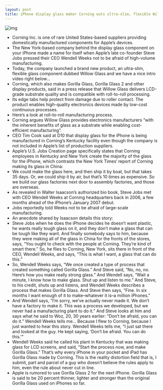 ```yaml
---
layout: post
title: iPhone display glass maker Corning outs ultra-slim, flexible Willow Glass
---
```

![img](http://media.idownloadblog.com/wp-content/uploads/2012/06/Corning-Willow-Glass-image-001.jpg)
* Corning Inc. is one of rare United States-based suppliers providing domestically manufactured components for Apple’s devices.
* The New York-based company behind the display glass component on your iPhone made a name for itself when Apple’s late co-founder Steve Jobs pressed their CEO Wendell Weeks not to be afraid of high-volume manufacturing.
* Today, the company launched a brand new product, an ultra-slim, flexible glass component dubbed Willow Glass and we have a nice intro video right below…
* Corning, which also makes Gorilla Glass, Gorilla Glass 2 and other display products, said in a press release that Willow Glass delivers LCD-grade substrate quality and is compatible with roll-to-roll processing.
* Its edge tabs help protect from damage due to roller contact. The product enables high-quality electronics devices made by low-cost continuous processes.
* Here’s a look at roll-to-roll manufacturing process.
* Corning argues Willow Glass provides electronics manufacturers “with the inherent benefits of glass as a substrate while enabling cost-efficient manufacturing”.
* CEO Tim Cook said at D10 that display glass for the iPhone is being manufactured in Corning’s Kentucky facility even though the company is not included in Apple’s list of production suppliers.
* Apple’s U.S. Jobs Creation page specifically states that Corning employees in Kentucky and New York create the majority of the glass for the iPhone, which contrasts the New York Times‘ report of Corning making its glass in China:
* We could make the glass here, and then ship it by boat, but that takes 35 days. Or, we could ship it by air, but that’s 10 times as expensive. So we build our glass factories next door to assembly factories, and those are overseas.
* As revealed in Walter Isaacson’s authorized bio book, Steve Jobs met with CEO Wendell Weeks at Corning headquarters back in 2006, a few months ahead of the iPhone’s January 2007 debut.
* Jobs reportedly told Weeks not to be afraid of large-scale manufacturing.
* An anecdote shared by Isaacson details this story:
* Steve Jobs when he does the iPhone decides he doesn’t want plastic, he wants really tough glass on it, and they don’t make a glass that can be tough like they want. And finally somebody says to him, because they were making all of the glass in China for the fronts of the stores, says, “You ought to check with the people at Corning. They’re kind of smart there.” So, he flies to Corning, New York, sits there in front of the CEO, Wendell Weeks, and says, “This is what I want, a glass that can do this.”
* So, Wendell Weeks says, “We once created a type of process that created something called Gorilla Glass.” And Steve said, “No, no, no. Here’s how you make really strong glass.” And Wendell says, “Wait a minute, I know how to make glass. Shut up and listen to me.” And Steve, to his credit, shuts up and listens, and Wendell Weeks describes a process that makes Gorilla Glass. And Steve then says, “Fine. In six months I want enough of it to make–whatever it is–a million iPhones.”
* And Wendell says, “I’m sorry, we’ve actually never made it. We don’t have a factory to make it. This was a process we developed, but we never had a manufacturing plant to do it.” And Steve looks at him and says what he said to Woz, 20, 30 years earlier: “Don’t be afraid, you can do it.” Wendell Weeks tells me… Because I flew to Corning, because I just wanted to hear this story. Wendell Weeks tells me, “I just sat there and looked at the guy. He kept saying, ‘Don’t be afraid. You can do this.'”
* Wendell Weeks said he called his plant in Kentucky that was making glass for LCD screens, and said, “Start the process now, and make Gorilla Glass.” That’s why every iPhone in your pocket and iPad has Gorilla Glass made by Corning. This is the reality distortion field that is, I submit, part and parcel of a guy who doesn’t believe the rules apply to him, even the rule about never cut in line.
* Apple is rumored to use Gorilla Glass 2 for the next iPhone. Gorilla Glass is said to be 20 percent thinner, lighter and stronger than the original Gorilla Glass used on iPhones so far.

